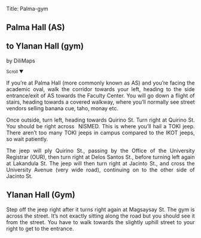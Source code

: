 Title: Palma-gym

<section id='cover' class='cover active'>
<h1> Palma Hall (AS) <br><br>to Ylanan Hall (gym)</h1>
<p align='justify'>by DiliMaps </p>
<small class='scroll'>Scroll ▼</small>
</section>

<section id='as'>
<p align='justify'>If you’re at Palma Hall (more commonly known as AS) and you’re facing the academic oval, walk the corridor towards your left, heading to the side entrance/exit of AS towards the Faculty Center. You will go down a flight of stairs, heading towards a covered walkway, where you’ll normally see street vendors selling banana cue, taho, monay etc.  
</p>
</section>

<section id='nismed'>
<p align='justify'> Once outside, turn left, heading towards Quirino St. Turn right at Quirino St. You should be right across  NISMED. This is where you’ll hail a TOKI jeep. There aren’t too many TOKI jeeps in campus compared to the IKOT jeeps, so wait patiently. 
</p>
</section>

<section id='checkpoint'>
<p align='justify'> The jeep will ply Quirino St., passing by the Office of the University Registrar (OUR), then turn right at Delos Santos St., before turning left again at Lakandula St. The jeep will then turn right at Jacinto St., and cross the University Avenue (very wide road), continuing on to the other side of Jacinto St.
</p>
</section>

<section id='gym'>
<h1>Ylanan Hall (Gym)</h1>
<p align='justify'>Step off the jeep right after it turns right again at Magsaysay St. The gym is across the street. It’s not exactly sitting along the road but you should see it from the street. You have to walk towards the slightly uphill street to your right to get to the entrance.
</p>
</section>

